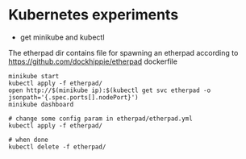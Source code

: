 Kubernetes experiments
=========================

- get minikube and kubectl

The etherpad dir contains file for spawning an etherpad according to https://github.com/dockhippie/etherpad dockerfile

```
minikube start
kubectl apply -f etherpad/
open http://$(minikube ip):$(kubectl get svc etherpad -o jsonpath='{.spec.ports[].nodePort}')
minikube dashboard

# change some config param in etherpad/etherpad.yml
kubectl apply -f etherpad/

# when done
kubectl delete -f etherpad/
```
